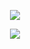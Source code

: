 <p align="center">
  <a href="https://skillicons.dev">
    <img src="https://skillicons.dev/icons?i=git,docker,typescript,react,nest,graphql,prisma,mongo" />
  </a>
</p>
<div align="center">
  <img src="https://github-readme-stats.vercel.app/api?username=DavidShefcik&show_icons=true&theme=dark&title_color=4379C2&text_color=4379C2" />
</div>
